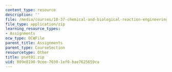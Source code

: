 ```yaml
---
content_type: resource
description: ''
file: /media/courses/10-37-chemical-and-biological-reaction-engineering-spring-2007/809e81909cee70301ef0bae7625659ca_pset01.zip
file_type: application/zip
learning_resource_types:
- Assignments
ocw_type: OCWFile
parent_title: Assignments
parent_type: CourseSection
resourcetype: Other
title: pset01.zip
uid: 809e8190-9cee-7030-1ef0-bae7625659ca
---
```

